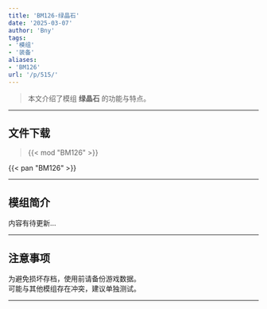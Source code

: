 ```yaml
---
title: 'BM126-绿晶石'
date: '2025-03-07'
author: 'Bny'
tags:
- '模组'
- '装备'
aliases:
- 'BM126'
url: '/p/515/'
---
```


> 本文介绍了模组 **绿晶石** 的功能与特点。

---

## 文件下载  

> {{< mod "BM126" >}}  

{{< pan "BM126" >}}  

---

## 模组简介

>  
内容有待更新...  

---

## 注意事项

>  
为避免损坏存档，使用前请备份游戏数据。  
可能与其他模组存在冲突，建议单独测试。  

---

